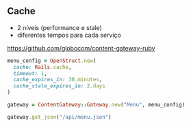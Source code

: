 ## Cache

- 2 níveis (performance e stale)
- diferentes tempos para cada serviço

https://github.com/globocom/content-gateway-ruby

```ruby
menu_config = OpenStruct.new(
  cache: Rails.cache,
  timeout: 1,
  cache_expires_in: 30.minutes,
  cache_stale_expires_in: 2.days
)

gateway = ContentGateway::Gateway.new("Menu", menu_config)

gateway.get_json("/api/menu.json")
```
